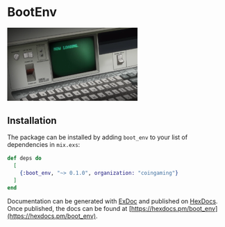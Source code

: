 # BootEnv

<img src="priv/img/logo.png" width="300"/>

## Installation

The package can be installed by adding `boot_env` to your list of dependencies in `mix.exs`:

```elixir
def deps do
  [
    {:boot_env, "~> 0.1.0", organization: "coingaming"}
  ]
end
```

Documentation can be generated with [ExDoc](https://github.com/elixir-lang/ex_doc)
and published on [HexDocs](https://hexdocs.pm). Once published, the docs can
be found at [https://hexdocs.pm/boot_env](https://hexdocs.pm/boot_env).
